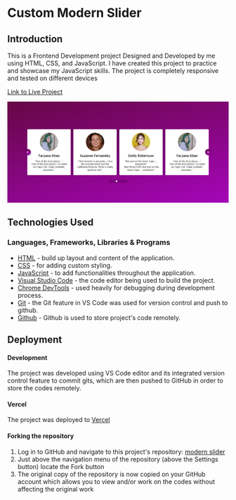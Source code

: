 # Custom Modern Slider

## Introduction

This is a Frontend Development project Designed and Developed by me using HTML, CSS, and JavaScript. I have created this project to practice and showcase my JavaScript skills. The project is completely responsive and tested on different devices

[Link to Live Project](https://modernslider.vercel.app/)

![slider](/images/slider.png)

## Technologies Used

### Languages, Frameworks, Libraries & Programs

- [HTML](https://developer.mozilla.org/en-US/docs/Web/HTML) - build up layout and content of the application.
- [CSS](https://www.w3schools.com/css/) - for adding custom styling.
- [JavaScript](https://developer.mozilla.org/en-US/docs/Web/JavaScript) - to add functionalities throughout the application.
- [Visual Studio Code](https://code.visualstudio.com/) - the code editor being used to build the project.
- [Chrome DevTools](https://developer.chrome.com/docs/devtools/) - used heavily for debugging during development process.
- [Git](https://git-scm.com/) - the Git feature in VS Code was used for version control and push to github.
- [Github](https://github.com/) - Github is used to store project's code remotely.

## Deployment

#### Development

The project was developed using VS Code editor and its integrated version control feature to commit gits, which are then pushed to GitHub in order to store the codes remotely.

#### Vercel

The project was deployed to [Vercel](https://vercel.com/)

#### Forking the repository

1. Log in to GitHub and navigate to this project's repository: [modern slider](https://github.com/muneebali500/custom-slider-js)
2. Just above the navigation menu of the repository (above the Settings button) locate the Fork button
3. The original copy of the repository is now copied on your GitHub account which allows you to view and/or work on the codes without affecting the original work
